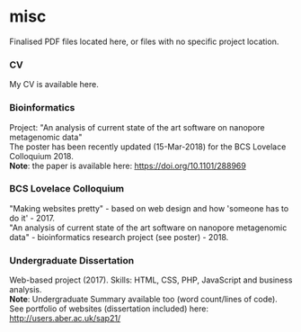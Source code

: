 # misc
Finalised PDF files located here, or files with no specific project location.

### CV
My CV is available here.

### Bioinformatics
Project: "An analysis of current state of the art software on nanopore metagenomic data"
<br />
The poster has been recently updated (15-Mar-2018) for the BCS Lovelace Colloquium 2018.
<br />
**Note**: the paper is available here: https://doi.org/10.1101/288969

### BCS Lovelace Colloquium
"Making websites pretty" - based on web design and how 'someone has to do it' - 2017.
<br />
"An analysis of current state of the art software on nanopore metagenomic data" - bioinformatics research project (see poster) - 2018.

### Undergraduate Dissertation
Web-based project (2017). Skills: HTML, CSS, PHP, JavaScript and business analysis.
<br />
**Note**: Undergraduate Summary available too (word count/lines of code).
<br />
See portfolio of websites (dissertation included) here: http://users.aber.ac.uk/sap21/ 

